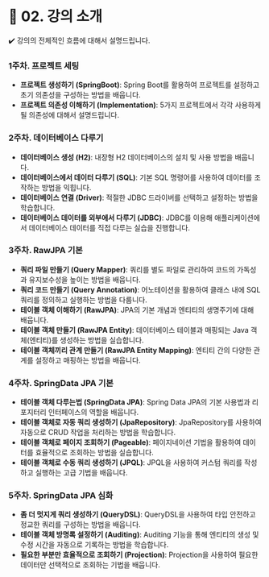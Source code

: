 # 🧾 **02.** 강의 소개

✔️ 강의의 전체적인 흐름에 대해서 설명드립니다.

### 1주차. 프로젝트 세팅

- **프로젝트 생성하기 (SpringBoot)**: Spring Boot를 활용하여 프로젝트를 설정하고 초기 의존성을 구성하는 방법을 배웁니다.
- **프로젝트 의존성 이해하기 (Implementation)**: 5가지 프로젝트에서 각각 사용하게될 의존성에 대해서 설명드립니다.



### 2주차. 데이터베이스 다루기

- **데이터베이스 생성 (H2)**: 내장형 H2 데이터베이스의 설치 및 사용 방법을 배웁니다.
- **데이터베이스에서 데이터 다루기 (SQL)**: 기본 SQL 명령어를 사용하여 데이터를 조작하는 방법을 익힙니다.
- **데이터베이스 연결 (Driver)**: 적절한 JDBC 드라이버를 선택하고 설정하는 방법을 학습합니다.
- **데이터베이스 데이터를 외부에서 다루기 (JDBC)**: JDBC를 이용해 애플리케이션에서 데이터베이스 데이터를 직접 다루는 실습을 진행합니다.



### 3주차. RawJPA 기본

- **쿼리 파일 만들기 (Query Mapper)**: 쿼리를 별도 파일로 관리하여 코드의 가독성과 유지보수성을 높이는 방법을 배웁니다.
- **쿼리 코드 만들기 (Query Annotation)**: 어노테이션을 활용하여 클래스 내에 SQL 쿼리를 정의하고 실행하는 방법을 다룹니다.
- **테이블 객체 이해하기 (RawJPA)**: JPA의 기본 개념과 엔티티의 생명주기에 대해 배웁니다.
- **테이블 객체 만들기 (RawJPA Entity)**: 데이터베이스 테이블과 매핑되는 Java 객체(엔티티)를 생성하는 방법을 실습합니다.
- **테이블 객체끼리 관계 만들기 (RawJPA Entity Mapping)**: 엔티티 간의 다양한 관계를 설정하고 매핑하는 방법을 배웁니다.



### 4주차. SpringData JPA 기본

- **테이블 객체 다루는법 (SpringData JPA)**: Spring Data JPA의 기본 사용법과 리포지터리 인터페이스의 역할을 배웁니다.
- **테이블 객체로 자동 쿼리 생성하기 (JpaRepository)**: JpaRepository를 사용하여 자동으로 CRUD 작업을 처리하는 방법을 학습합니다.
- **테이블 객체로 페이지 조회하기 (Pageable)**: 페이지네이션 기법을 활용하여 데이터를 효율적으로 조회하는 방법을 실습합니다.
- **테이블 객체로 수동 쿼리 생성하기 (JPQL)**: JPQL을 사용하여 커스텀 쿼리를 작성하고 실행하는 고급 기법을 배웁니다.



### 5주차. SpringData JPA 심화

- **좀 더 멋지게 쿼리 생성하기 (QueryDSL)**: QueryDSL을 사용하여 타입 안전하고 정교한 쿼리를 구성하는 방법을 배웁니다.
- **테이블 객체 방명록 설정하기 (Auditing)**: Auditing 기능을 통해 엔티티의 생성 및 수정 시간을 자동으로 기록하는 방법을 학습합니다.
- **필요한 부분만 효율적으로 조회하기 (Projection)**: Projection을 사용하여 필요한 데이터만 선택적으로 조회하는 기법을 배웁니다.